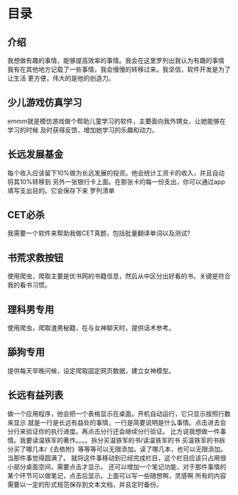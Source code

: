 # 目录
## 介绍
我想做有趣的事情，能够提高效率的事情。我会在这里罗列出我认为有趣的事情
我有在其他地方记载了一些事情，我会慢慢的转移过来。我坚信，软件开发是为了让生活
更方便，伟大的是他的创造力。
## 少儿游戏仿真学习
emmm就是模仿游戏做个帮助儿童学习的软件，主要面向我外甥女，让她能够在学习的时候
及时获得反馈，增加她学习的乐趣和动力。
## 长远发展基金
每个收入应该留下10%做为长远发展的投资。他会统计工资卡的收入，并且自动将其10%转移到
另外一张银行卡上面。在那张卡的每一份支出，你可以通过app填写支出目的。它会保存下来
罗列清单
## CET必杀
我需要一个软件来帮助我做CET真题，包括批量翻译单词以及测试?
## 书荒求救按钮
使用爬虫，爬取主要是优书网的书籍信息，然后从中区分出好看的书，关键是符合我的看书习惯。
## 理科男专用
使用爬虫，爬取渣男秘籍，在与女神聊天时，提供话术参考。
## 舔狗专用
提供每天早晚问候，设定爬取固定网页数据，建立女神模型。
## 长远有益列表
做一个应用程序，他会把一个表格显示在桌面。开机自动运行，它只显示按照行数来显示
就是一行是长远有益处的事情，一行是简要说明是什么事情。点击进去会分行来验证你的执行进度。再点击分行还会继续分行验证。
比方说我想做一件事情。我要读温铁军的著作。。。。拆分买温铁军的书/读温铁军的书
买温铁军的书拆分买了哪几本/《去依附》等等等可以无限添加。读了哪几本，也可以无限添加。当那件事觉得圆满了。
就将这件事移动到已经完成栏目，这个栏目应该只占用很小部分桌面空间，需要点击才显示。
还可以增加一个笔记功能，对于那件事情的某个环节可以做笔记，点击后显示。上面可以写一些随想啊，灵感啊
所有的内容需要以一定的形式规范保存到文本文档，并且定时备份。
